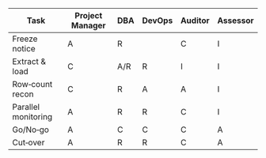 
| Task | Project Manager | DBA | DevOps | Auditor | Assessor |
|------|-----------------|-----|--------|---------|----------|
| Freeze notice | A | R |   | C | I |
| Extract & load | C | A/R | R | I | I |
| Row‑count recon | C | R | A | A | I |
| Parallel monitoring | A | R | R | C | I |
| Go/No‑go | A | C | C | C | A |
| Cut‑over | A | R | R | C | A |
